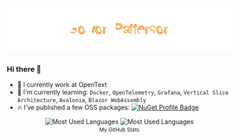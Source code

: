 <h1 align="center">
  <img src="https://raw.githubusercontent.com/gowon/gowon/main/name.svg" alt="Gowon Patterson" />
</h1>

### Hi there 👋

- 👔 I currently work at OpenText
- 🌱 I'm currently learning: `Docker`, `OpenTelemetry`, `Grafana`, `Vertical Slice Architecture`, `Avalonia`, `Blazor WebAssembly` 
- 🔥 I've published a few OSS packages: [![NuGet Profile Badge](https://img.shields.io/endpoint?url=https%3A%2F%2Fgowon-nugetprofiletotaldownloads.web.val.run)](https://www.nuget.org/profiles/gowon)

<div align="center">
  <img src="https://github-readme-stats.vercel.app/api?username=gowon&show_icons=true&hide_title=true&theme=graywhite" alt="Most Used Languages" />
  <img src="https://github-readme-stats.vercel.app/api/top-langs/?username=gowon&layout=compact" alt="Most Used Languages" />
  <br />
  <small>My GitHub Stats</small>
  <br />
  <br />
</div>
